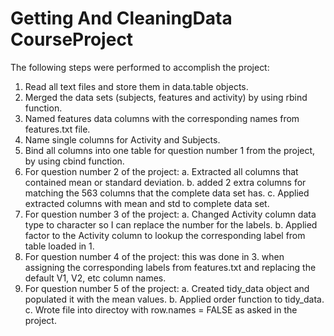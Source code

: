 # Getting And CleaningData CourseProject

The following steps were performed to accomplish the project:

1. Read all text files and store them in data.table objects.
2. Merged the data sets (subjects, features and activity) by using rbind function.
3. Named features data columns with the corresponding names from features.txt file.
4. Name single columns for Activity and Subjects.
5. Bind all columns into one table for question number 1 from the project, by using cbind function.
6. For question number 2 of the project:
   a. Extracted all columns that contained mean or standard deviation.
   b. added 2 extra columns for matching the 563 columns that the complete data set has.
   c. Applied extracted columns with mean and std to complete data set.
7. For question number 3 of the project:
   a. Changed Activity column data type to character so I can replace the number for the labels.
   b. Applied factor to the Activity column to lookup the corresponding label from table loaded in 1.
8. For question number 4 of the project: this was done in 3. when assigning the corresponding labels from features.txt and replacing the default V1, V2, etc column names.
9. For question number 5 of the project:
   a. Created tidy_data object and populated it with the mean values.
   b. Applied order function to tidy_data.
   c. Wrote file into directoy with row.names = FALSE as asked in the project.

